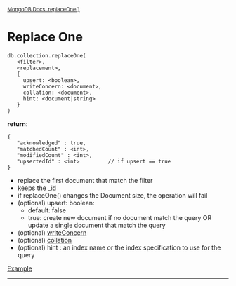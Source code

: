 <sup>[MongoDB Docs .replaceOne()](https://www.mongodb.com/docs/manual/reference/method/db.collection.replaceOne/)</sup>

# Replace One

```mongoDB
db.collection.replaceOne(
   <filter>,
   <replacement>,
   {
     upsert: <boolean>,
     writeConcern: <document>,
     collation: <document>,
     hint: <document|string>
   }
)
```

**return**:

```mongoDB
{
   "acknowledged" : true,
   "matchedCount" : <int>,
   "modifiedCount" : <int>,
   "upsertedId" : <int>         // if upsert == true
}
```

- replace the first document that match the filter
- keeps the _id
- if replaceOne() changes the Document size, the operation will fail
- (optional) upsert: boolean:
  - default: false
  - true: create new document if no document match the query OR update a single document that match the query
- (optional) [writeConcern](https://www.mongodb.com/docs/manual/reference/write-concern/)
- (optional) [collation](https://www.mongodb.com/docs/manual/reference/collation/)
- (optional) hint : an index name or the index specification to use for the query

[Example](https://www.mongodb.com/docs/manual/reference/method/db.collection.replaceOne/#example)

---

